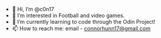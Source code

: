 - 👋 Hi, I’m @c0n17
- 👀 I’m interested in Football and video games.
- 🌱 I’m currently learning to code through the Odin Project!
- 📫 How to reach me: email - connorhunn17@gmail.com

<!---
c0n17/c0n17 is a ✨ special ✨ repository because its `README.md` (this file) appears on your GitHub profile.
You can click the Preview link to take a look at your changes.
--->
